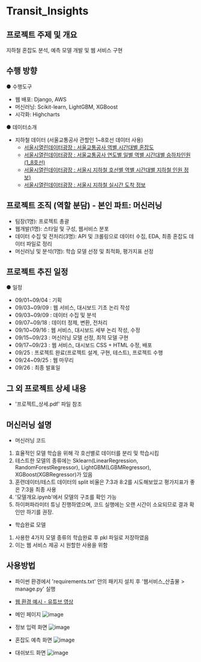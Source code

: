 # Transit_Insights


## 프로젝트 주제 및 개요
  지하철 혼잡도 분석, 예측 모델 개발 및 웹 서비스 구현


## 수행 방향
  ● 수행도구
  - 웹 배포: Django, AWS
  - 머신러닝: Scikit-learn, LightGBM, XGBoost
  - 시각화: Highcharts

  ● 데이터소개 
  - 지하철 데이터 (서울교통공사 관할인 1~8호선 데이터 사용)
    - [서울시열린데이터광장 : 서울교통공사 역별 시간대별 혼잡도](https://data.seoul.go.kr/dataList/OA-12928/F/1/datasetView.do)
    - [서울시열린데이터광장 : 서울교통공사 연도별 일별 역별 시간대별 승하차인원(1_8호선)](https://data.seoul.go.kr/dataList/OA-12252/S/1/datasetView.do)
    - [서울시열린데이터광장 : 서울시 지하철 호선별 역별 시간대별 지하철 인원 정보)](https://data.seoul.go.kr/dataList/OA-12252/S/1/datasetView.do)
    - [서울시열린데이터광장 : 서울시 지하철 실시간 도착 정보](https://data.seoul.go.kr/dataList/OA-12764/F/1/datasetView.do)

## 프로젝트 조직 (역할 분담) - 본인 파트: 머신러닝
- 팀장(1명): 프로젝트 총괄
- 웹개발(1명): 스타일 및 구성, 웹서비스 분포
- 데이터 수집 및 전처리(3명): API 및 크롤링으로 데이터 수집, EDA, 최종 혼잡도 데이터 파일로 정리
- 머신러닝 및 분석(1명): 학습 모델 선정 및 최적화, 평가지표 선정


## 프로젝트 추진 일정
  ● 일정 
  - 09/01~09/04 : 기획
  - 09/03~09/09 : 웹 서비스, 대시보드 기초 논리 작성
  - 09/03~09/09 : 데이터 수집 및 분석
  - 09/07~09/18 : 데이터 정제, 변환, 전처리
  - 09/10~09/16 : 웹 서비스, 대시보드 세부 논리 작성, 수정
  - 09/15~09/23 : 머신러닝 모델 선정, 최적 모델 구현
  - 09/17~09/23 : 웹 서비스, 대시보드 CSS + HTML 수정, 배포
  - 09/25 : 프로젝트 완료(프로젝트 설계, 구현, 테스트), 프로젝트 수행
  - 09/24~09/25 : 웹 마무리
  - 09/26 : 최종 발표일


## 그 외 프로젝트 상세 내용
  - '프로젝트_상세.pdf' 파일 참조


## 머신러닝 설명
  - 머신러닝 코드
  1. 효율적인 모델 학습을 위해 각 호선별로 데이터를 분리 및 학습시킴
  2. 테스트한 모델의 종류에는 Sklearn(LinearRegression, RandomForestRegressor), LightGBM(LGBMRegressor), XGBoost(XGBRegressor)가 있음
  3. 훈련데이터/테스트 데이터의 split 비율은 7:3과 8:2를 시도해보았고 평가지표가 좋은 7:3을 최종 사용
  4. '모델개요.ipynb'에서 모델의 구조를 확인 가능
  5. 하이퍼파라미터 튜닝 진행하였으며, 코드 실행에는 오랜 시간이 소요되므로 결과 확인만 하기를 권장.
  
  - 학습완료 모델
  1. 사용한 4가지 모델 종류의 학습완료 후 pkl 파일로 저장하였음
  2. 이는 웹 서비스 제공 시 원할한 사용을 위함


## 사용방법
  - 파이썬 환경에서 'requirements.txt' 안의 패키지 설치 후 '웹서비스_산출물 > manage.py' 실행
  - [웹 환경 예시 - 유튜브 영상](https://www.youtube.com/watch?v=phZRdA8Wsik)

  -  메인 페이지
    ![image](https://github.com/Jun-Gits/Transit_Insights/assets/139334686/08d46ca4-49dc-4b87-9396-fa69e5ded6fe)
  
  -  정보 입력 화면
    ![image](https://github.com/Jun-Gits/Transit_Insights/assets/139334686/2fcee23e-8df7-4a39-b98f-27ae5464f250)

  -  혼잡도 예측 화면
    ![image](https://github.com/Jun-Gits/Transit_Insights/assets/139334686/66c22fb6-a319-460f-9a5c-3be92a40e21a)

  - 대쉬보드 화면
    ![image](https://github.com/Jun-Gits/Transit_Insights/assets/139334686/cdbb6074-9ffa-4f67-844b-e963f7f4232d)
